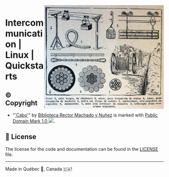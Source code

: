 <img src="assets/cabo.jpg" alt="Cabo" style="width: 380px;" align="right">

# Intercommunication | Linux | Quickstarts

## ©️ Copyright
- "<a rel="noopener noreferrer" href="https://www.flickr.com/photos/37667416@N04/5240400033">&#039;Cabo&#039;</a>" by <a rel="noopener noreferrer" href="https://www.flickr.com/photos/37667416@N04">Biblioteca Rector Machado y Nuñez</a> is marked with <a rel="noopener noreferrer" href="https://creativecommons.org/publicdomain/mark/1.0/?ref=openverse">Public Domain Mark 1.0 <img src="https://mirrors.creativecommons.org/presskit/icons/pd.svg" style="height: 1em; margin-right: 0.125em; display: inline;" /></a>.

## :scroll: License

The license for the code and documentation can be found in the [LICENSE](./LICENSE) file.

---

Made in Québec 🏴󠁣󠁡󠁱󠁣󠁿, Canada 🇨🇦!
